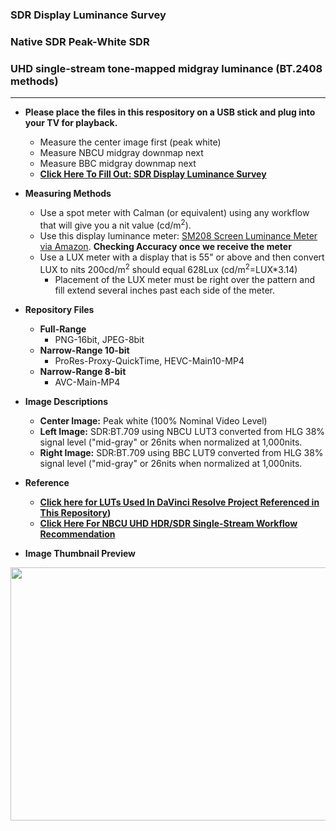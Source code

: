 ### SDR Display Luminance Survey
### Native SDR Peak-White SDR
### UHD single-stream tone-mapped midgray luminance (BT.2408 methods)
---

* **Please place the files in this respository on a USB stick and plug into your TV for playback.**
    * Measure the center image first (peak white)
    * Measure NBCU midgray downmap next
    * Measure BBC midgray downmap next
    * **[Click Here To Fill Out: SDR Display Luminance Survey](https://forms.gle/8RBDQEZRWKtDDUE78)**

* **Measuring Methods**
    * Use a spot meter with Calman (or equivalent) using any workflow that will give you a nit value (cd/m<sup>2</sup>).
    * Use this display luminance meter: [SM208 Screen Luminance Meter via Amazon](https://www.amazon.com/gp/product/B00H050VEI/ref=ppx_yo_dt_b_asin_title_o00_s00?ie=UTF8&psc=1). **Checking Accuracy once we receive the meter**
    * Use a LUX meter with a display that is 55" or above and then convert LUX to nits 200cd/m<sup>2</sup> should equal 628Lux (cd/m<sup>2</sup>=LUX*3.14)
        * Placement of the LUX meter must be right over the pattern and fill extend several inches past each side of the meter. 

* **Repository Files**
    * **Full-Range**
       * PNG-16bit, JPEG-8bit
    * **Narrow-Range 10-bit**
       * ProRes-Proxy-QuickTime, HEVC-Main10-MP4
    * **Narrow-Range 8-bit**
       * AVC-Main-MP4   
 
* **Image Descriptions**
    * **Center Image:** Peak white (100% Nominal Video Level)
    * **Left Image:** SDR:BT.709 using NBCU LUT3 converted from HLG 38% signal level ("mid-gray" or 26nits when normalized at 1,000nits.
    * **Right Image:** SDR:BT.709 using BBC LUT9 converted from HLG 38% signal level ("mid-gray" or 26nits when normalized at 1,000nits.

* **Reference**
    * **[Click here for LUTs Used In DaVinci Resolve Project Referenced in This Repository](https://github.com/digitaltvguy/NBCU-HDR-SDR-Single-Stream_Workflow_Recommendation/tree/main/LUTS_for_Software/HLG-to-from-SDR%20-%20Type%20III%20and%20Type%20I/For%20DaVinci%20Resolve%2017%20-%20Video%20Level%20Tag%20Added%20-%20Type%20III))**
    * **[Click Here For NBCU UHD HDR/SDR Single-Stream Workflow Recommendation](https://github.com/digitaltvguy/NBCU-HDR-SDR-Single-Stream_Workflow_Recommendation)**
 
* **Image Thumbnail Preview** 
<p align="center">
  <img width="720" height="405" src="https://raw.githubusercontent.com/digitaltvguy/SDR-Luminance-Survey/main/Artwork/thumbnail720.png">
</p>
